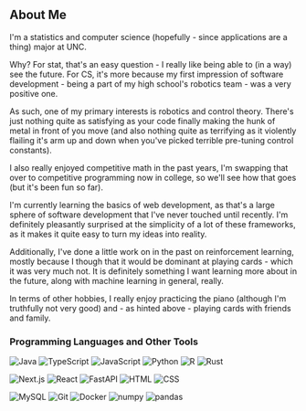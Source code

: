 ## About Me
I'm a statistics and computer science (hopefully - since applications are a thing) major at UNC.

Why? For stat, that's an easy question - I really like being able to (in a way) see the future.
For CS, it's more because my first impression of software development - being a part of my high school's robotics team - was a very positive one.

As such, one of my primary interests is robotics and control theory. There's just nothing quite as satisfying as your code finally making the hunk of metal in front of you move (and also nothing quite as terrifying as it violently flailing it's arm up and down when you've picked terrible pre-tuning control constants).

I also really enjoyed competitive math in the past years, I'm swapping that over to competitive programming now in college, so we'll see how that goes (but it's been fun so far). 

I'm currently learning the basics of web development, as that's a large sphere of software development that I've never touched until recently. I'm definitely pleasantly surprised at the simplicity of a lot of these frameworks, as it makes it quite easy to turn my ideas into reality.

Additionally, I've done a little work on in the past on reinforcement learning, mostly because I though that it would be dominant at playing cards - which it was very much not. It is definitely something I want learning more about in the future, along with machine learning in general, really.

In terms of other hobbies, I really enjoy practicing the piano (although I'm truthfully not very good) and - as hinted above - playing cards with friends and family.

### Programming Languages and Other Tools
![Java](https://img.shields.io/badge/java-%23ED8B00.svg?style=for-the-badge&logo=openjdk&logoColor=white)
![TypeScript](https://img.shields.io/badge/TypeScript-007ACC?style=for-the-badge&logo=typescript&logoColor=white)
![JavaScript](https://img.shields.io/badge/JavaScript-323330?style=for-the-badge&logo=javascript&logoColor=F7DF1E)
![Python](https://img.shields.io/badge/Python-FFD43B?style=for-the-badge&logo=python&logoColor=blue)
![R](https://img.shields.io/badge/R-276DC3?style=for-the-badge&logo=r&logoColor=white)
![Rust](https://img.shields.io/badge/rust-%23000000.svg?style=for-the-badge&logo=rust&logoColor=white)

![Next.js](https://img.shields.io/badge/next%20js-000000?style=for-the-badge&logo=nextdotjs&logoColor=white)
![React](https://img.shields.io/badge/React-20232A?style=for-the-badge&logo=react&logoColor=61DAFB)
![FastAPI](https://img.shields.io/badge/FastAPI-005571?style=for-the-badge&logo=fastapi)
![HTML](https://img.shields.io/badge/HTML5-E34F26?style=for-the-badge&logo=html5&logoColor=white)
![CSS](https://img.shields.io/badge/CSS3-1572B6?style=for-the-badge&logo=css3&logoColor=white)

![MySQL](https://img.shields.io/badge/MySQL-005C84?style=for-the-badge&logo=mysql&logoColor=white)
![Git](https://img.shields.io/badge/GIT-E44C30?style=for-the-badge&logo=git&logoColor=white)
![Docker](https://img.shields.io/badge/Docker-2CA5E0?style=for-the-badge&logo=docker&logoColor=white)
![numpy](https://img.shields.io/badge/Numpy-777BB4?style=for-the-badge&logo=numpy&logoColor=white)
![pandas](https://img.shields.io/badge/Pandas-2C2D72?style=for-the-badge&logo=pandas&logoColor=white)
